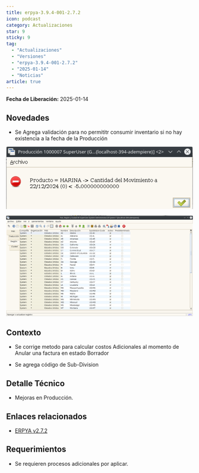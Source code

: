 ```yaml
---
title: erpya-3.9.4-001-2.7.2
icon: podcast
category: Actualizaciones
star: 9
sticky: 9
tag:
  - "Actualizaciones"
  - "Versiones"
  - "erpya-3.9.4-001-2.7.2"
  - "2025-01-14"
  - "Noticias"
article: true
---
```


**Fecha de Liberación:** 2025-01-14

## Novedades

- Se Agrega validación para no permititr consumir inventario si no hay existencia a la fecha de la Producción

![Smart Browser](/assets/img/downloads/updates/resources/adempiere-patch-zk-2.7.2-img1.png)

![Smart Browser](/assets/img/downloads/updates/resources/adempiere-patch-zk-2.7.2-img2.png)

## Contexto

- Se corrige metodo para calcular costos Adicionales al momento de Anular una factura en estado Borrador

- Se agrega código de Sub-Division

## Detalle Técnico

- Mejoras en Producción.
 
## Enlaces relacionados

- [ERPYA v2.7.2](https://github.com/erpya/adempiere_patch_zk/releases/tag/2.7.2)

## Requerimientos

- Se requieren procesos adicionales por aplicar.
